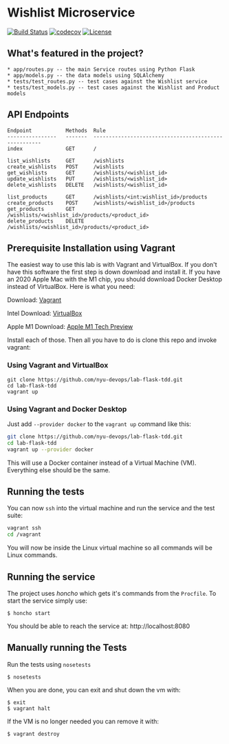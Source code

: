 # Wishlist Microservice

[![Build Status](https://app.travis-ci.com/Wishlist-Squad/wishlists.svg?branch=main)](https://app.travis-ci.com/Wishlist-Squad/wishlists)
[![codecov](https://codecov.io/gh/Wishlist-Squad/wishlists/branch/main/graph/badge.svg?token=WSM2E1CI2D)](https://codecov.io/gh/Wishlist-Squad/wishlists)
[![License](https://img.shields.io/badge/License-Apache%202.0-blue.svg)](https://opensource.org/licenses/Apache-2.0)

## What's featured in the project?

    * app/routes.py -- the main Service routes using Python Flask
    * app/models.py -- the data models using SQLAlchemy
    * tests/test_routes.py -- test cases against the Wishlist service
    * tests/test_models.py -- test cases against the Wishlist and Product models
    
## API Endpoints

```
Endpoint           Methods  Rule
----------------   -------  -----------------------------------------------------
index              GET      /

list_wishlists     GET      /wishlists
create_wishlists   POST     /wishlists
get_wishlists      GET      /wishlists/<wishlist_id>
update_wishlists   PUT      /wishlists/<wishlist_id>
delete_wishlists   DELETE   /wishlists/<wishlist_id>

list_products      GET      /wishlists/<int:wishlist_id>/products
create_products    POST     /wishlists/<wishlist_id>/products
get_products       GET      /wishlists/<wishlist_id>/products/<product_id>
delete_products    DELETE   /wishlists/<wishlist_id>/products/<product_id>
```

## Prerequisite Installation using Vagrant

The easiest way to use this lab is with Vagrant and VirtualBox. If you don't have this software the first step is down download and install it. If you have an 2020 Apple Mac with the M1 chip, you should download Docker Desktop instead of VirtualBox. Here is what you need:

Download: [Vagrant](https://www.vagrantup.com/)

Intel Download: [VirtualBox](https://www.virtualbox.org/)

Apple M1 Download: [Apple M1 Tech Preview](https://docs.docker.com/docker-for-mac/apple-m1/)

Install each of those. Then all you have to do is clone this repo and invoke vagrant:

### Using Vagrant and VirtualBox

```shell
git clone https://github.com/nyu-devops/lab-flask-tdd.git
cd lab-flask-tdd
vagrant up
```

### Using Vagrant and Docker Desktop

Just add `--provider docker` to the `vagrant up` command like this:

```sh
git clone https://github.com/nyu-devops/lab-flask-tdd.git
cd lab-flask-tdd
vagrant up --provider docker
```

This will use a Docker container instead of a Virtual Machine (VM). Everything else should be the same.

## Running the tests

You can now `ssh` into the virtual machine and run the service and the test suite:

```sh
vagrant ssh
cd /vagrant
```

You will now be inside the Linux virtual machine so all commands will be Linux commands.

## Running the service

The project uses *honcho* which gets it's commands from the `Procfile`. To start the service simply use:

```shell
$ honcho start
```

You should be able to reach the service at: http://localhost:8080

## Manually running the Tests

Run the tests using `nosetests`

```shell
$ nosetests
```

When you are done, you can exit and shut down the vm with:

```shell
$ exit
$ vagrant halt
```

If the VM is no longer needed you can remove it with:

```shell
$ vagrant destroy
```
